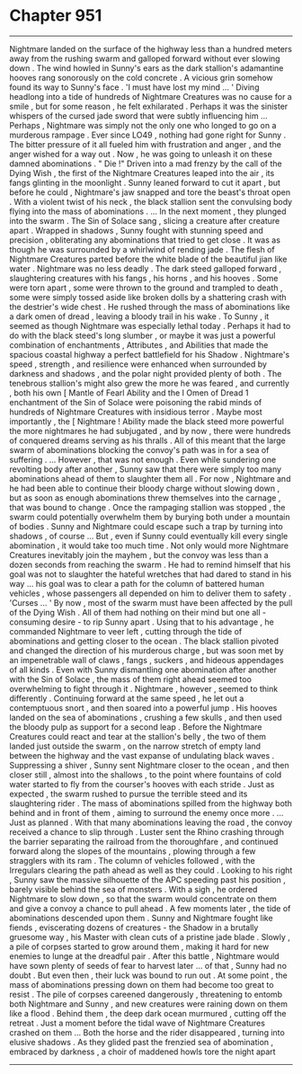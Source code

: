 
# Chapter 951


---

Nightmare landed on the surface of the highway less than a hundred meters away from the rushing swarm and galloped forward without ever slowing down . The wind howled in Sunny's ears as the dark stallion's adamantine hooves rang sonorously on the cold concrete .
A vicious grin somehow found its way to Sunny's face .
'I must have lost my mind ... '
Diving headlong into a tide of hundreds of Nightmare Creatures was no cause for a smile , but for some reason , he felt exhilarated . Perhaps it was the sinister whispers of the cursed jade sword that were subtly influencing him ...
Perhaps , Nightmare was simply not the only one who longed to go on a murderous rampage . Ever since LO49 , nothing had gone right for Sunny . The bitter pressure of it all fueled him with frustration and anger , and the anger wished for a way out .
Now , he was going to unleash it on these damned abominations .
" Die !"
Driven into a mad frenzy by the call of the Dying Wish , the first of the Nightmare Creatures leaped into the air , its fangs glinting in the moonlight . Sunny leaned forward to cut it apart , but before he could , Nightmare's jaw snapped and tore the beast's throat open . With a violent twist of his neck , the black stallion sent the convulsing body flying into the mass of abominations .
... In the next moment , they plunged into the swarm .
The Sin of Solace sang , slicing a creature after creature apart . Wrapped in shadows , Sunny fought with stunning speed and precision , obliterating any abominations that tried to get close . It was as though he was surrounded by a whirlwind of rending jade . The flesh of Nightmare Creatures parted before the white blade of the beautiful jian like water .
Nightmare was no less deadly . The dark steed galloped forward , slaughtering creatures with his fangs , his horns , and his hooves . Some were torn apart , some were thrown to the ground and trampled to death , some were simply tossed aside like broken dolls by a shattering crash with the destrier's wide chest . He rushed through the mass of abominations like a dark omen of dread , leaving a bloody trail in his wake .
To Sunny , it seemed as though Nightmare was especially lethal today . Perhaps it had to do with the black steed's long slumber , or maybe it was just a powerful combination of enchantments , Attributes , and Abilities that made the spacious coastal highway a perfect battlefield for his Shadow .
Nightmare's speed , strength , and resilience were enhanced when surrounded by darkness and shadows , and the polar night provided plenty of both . The tenebrous stallion's might also grew the more he was feared , and currently , both his own [ Mantle of Fearl Ability and the I Omen of Dread 1 enchantment of the Sin of Solace were poisoning the rabid minds of hundreds of Nightmare Creatures with insidious terror .
Maybe most importantly , the [ Nightmare ! Ability made the black steed more powerful the more nightmares he had subjugated , and by now , there were hundreds of conquered dreams serving as his thralls .
All of this meant that the large swarm of abominations blocking the convoy's path was in for a sea of suffering .
... However , that was not enough .
Even while sundering one revolting body after another , Sunny saw that there were simply too many abominations ahead of them to slaughter them all . For now , Nightmare and he had been able to continue their bloody charge without slowing down , but as soon as enough abominations threw themselves into the carnage , that was bound to change .
Once the rampaging stallion was stopped , the swarm could potentially overwhelm them by burying both under a mountain of bodies . Sunny and Nightmare could escape such a trap by turning into shadows , of course ...
But , even if Sunny could eventually kill every single abomination , it would take too much time . Not only would more Nightmare Creatures inevitably join the mayhem , but the convoy was less than a dozen seconds from reaching the swarm .
He had to remind himself that his goal was not to slaughter the hateful wretches that had dared to stand in his way ... his goal was to clear a path for the column of battered human vehicles , whose passengers all depended on him to deliver them to safety .
'Curses ... '
By now , most of the swarm must have been affected by the pull of the Dying Wish . All of them had nothing on their mind but one all - consuming desire - to rip Sunny apart . Using that to his advantage , he commanded Nightmare to veer left , cutting through the tide of abominations and getting closer to the ocean .
The black stallion pivoted and changed the direction of his murderous charge , but was soon met by an impenetrable wall of claws , fangs , suckers , and hideous appendages of all kinds . Even with Sunny dismantling one abomination after another with the Sin of Solace , the mass of them right ahead seemed too overwhelming to fight through it .
Nightmare , however , seemed to think differently . Continuing forward at the same speed , he let out a contemptuous snort , and then soared into a powerful jump . His hooves landed on the sea of abominations , crushing a few skulls , and then used the bloody pulp as support for a second leap .
Before the Nightmare Creatures could react and tear at the stallion's belly , the two of them landed just outside the swarm , on the narrow stretch of empty land between the highway and the vast expanse of undulating black waves .
Suppressing a shiver , Sunny sent Nightmare closer to the ocean , and then closer still , almost into the shallows , to the point where fountains of cold water started to fly from the courser's hooves with each stride .
Just as expected , the swarm rushed to pursue the terrible steed and its slaughtering rider . The mass of abominations spilled from the highway both behind and in front of them , aiming to surround the enemy once more .
... Just as planned .
With that many abominations leaving the road , the convoy received a chance to slip through . Luster sent the Rhino crashing through the barrier separating the railroad from the thoroughfare , and continued forward along the slopes of the mountains , plowing through a few stragglers with its ram . The column of vehicles followed , with the Irregulars clearing the path ahead as well as they could .
Looking to his right , Sunny saw the massive silhouette of the APC speeding past his position , barely visible behind the sea of monsters . With a sigh , he ordered Nightmare to slow down , so that the swarm would concentrate on them and give a convoy a chance to pull ahead .
A few moments later , the tide of abominations descended upon them . Sunny and Nightmare fought like fiends , eviscerating dozens of creatures - the Shadow in a brutally gruesome way , his Master with clean cuts of a pristine jade blade . Slowly , a pile of corpses started to grow around them , making it hard for new enemies to lunge at the dreadful pair .
After this battle , Nightmare would have sown plenty of seeds of fear to harvest later ... of that , Sunny had no doubt .
But even then , their luck was bound to run out .
At some point , the mass of abominations pressing down on them had become too great to resist . The pile of corpses careened dangerously , threatening to entomb both Nightmare and Sunny , and new creatures were raining down on them like a flood . Behind them , the deep dark ocean murmured , cutting off the retreat .
Just a moment before the tidal wave of Nightmare Creatures crashed on them ...
Both the horse and the rider disappeared , turning into elusive shadows .
As they glided past the frenzied sea of abomination , embraced by darkness , a choir of maddened howls tore the night apart

---

